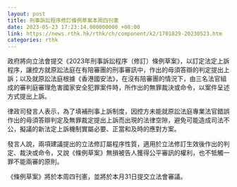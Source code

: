 ```yaml
---
layout: post
title: 刑事訴訟程序修訂條例草案本周四刊憲
date: 2023-05-23 17:23:14.000000000 +08:00
link: https://news.rthk.hk/rthk/ch/component/k2/1701829-20230523.htm
categories: rthk
---
```


政府將向立法會提交《2023年刑事訴訟程序（修訂）條例草案》，以訂定法定上訴程序，讓控方就原訟法庭在有陪審團的刑事審訊中，作出的毋須答辯的判定提出上訴；以及就原訟法庭根據《香港國安法》，在沒有陪審團的情況下，由三名法官組成的審判庭審理危害國家安全犯罪案件時，所作出的無罪裁決或命令，以案件呈述方式提出上訴。

律政司發言人表示，為了填補刑事上訴制度，因控方未能就原訟法庭專業法官錯誤作出的毋須答辯判定及無罪裁定提出上訴而出現的法律空隙，避免可能造成司法不公，擬議的新法定上訴機制實屬必要、正當和及時的應對方案。

發言人說，兩項建議提出的立法修訂屬程序性質，適用於立法修訂生效後作出的判定、裁決或命令，又說《條例草案》無損被告人獲得公平審訊的權利，也不牴觸一罪不能兩審的原則。

《條例草案》將於本周四刊憲，並將於本月31日提交立法會審議。
